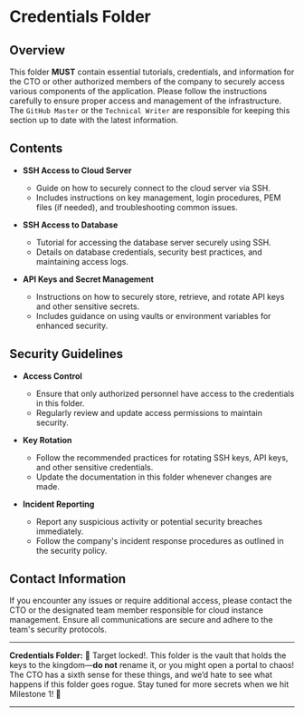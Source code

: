 # Credentials Folder


## Overview

This folder **MUST** contain essential tutorials, credentials, and information for the CTO or other authorized members of the 
company to securely access various components of the application. Please follow the instructions carefully to ensure 
proper access and management of the infrastructure. The `GitHub Master` or the `Technical Writer` are responsible for keeping this section 
up to date with the latest information.

## Contents

- **SSH Access to Cloud Server**
  - Guide on how to securely connect to the cloud server via SSH.
  - Includes instructions on key management, login procedures, PEM files (if needed), and troubleshooting common issues.

- **SSH Access to Database**
  - Tutorial for accessing the database server securely using SSH.
  - Details on database credentials, security best practices, and maintaining access logs.

- **API Keys and Secret Management**
  - Instructions on how to securely store, retrieve, and rotate API keys and other sensitive secrets.
  - Includes guidance on using vaults or environment variables for enhanced security.


## Security Guidelines

- **Access Control**
  - Ensure that only authorized personnel have access to the credentials in this folder.
  - Regularly review and update access permissions to maintain security.

- **Key Rotation**
  - Follow the recommended practices for rotating SSH keys, API keys, and other sensitive credentials.
  - Update the documentation in this folder whenever changes are made.

- **Incident Reporting**
  - Report any suspicious activity or potential security breaches immediately.
  - Follow the company's incident response procedures as outlined in the security policy.

## Contact Information

If you encounter any issues or require additional access, please contact the CTO or the designated team member 
responsible for cloud instance management. Ensure all communications are secure and adhere to the team's security protocols.

--- 

**Credentials Folder:** 🎯 Target locked!. This folder is the vault that holds the keys to the 
kingdom—**do not** rename it, or you might open a portal to chaos! The CTO has a sixth sense for these things, 
and we’d hate to see what happens if this folder goes rogue. Stay tuned for more secrets when we hit Milestone 1! 🔐


---



